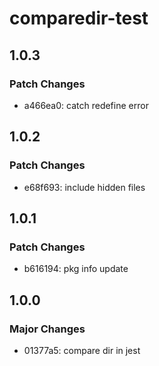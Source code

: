 # comparedir-test

## 1.0.3

### Patch Changes

- a466ea0: catch redefine error

## 1.0.2

### Patch Changes

- e68f693: include hidden files

## 1.0.1

### Patch Changes

- b616194: pkg info update

## 1.0.0

### Major Changes

- 01377a5: compare dir in jest
